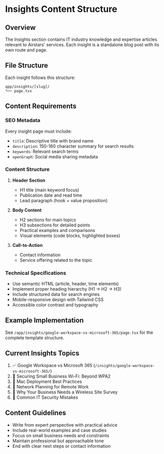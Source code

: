 # Insights Content Structure

## Overview
The Insights section contains IT industry knowledge and expertise articles relevant to Airstars' services. Each insight is a standalone blog post with its own route and page.

## File Structure
Each insight follows this structure:
```
app/insights/[slug]/
└── page.tsx
```

## Content Requirements

### SEO Metadata
Every insight page must include:
- `title`: Descriptive title with brand name
- `description`: 150-160 character summary for search results
- `keywords`: Relevant search terms
- `openGraph`: Social media sharing metadata

### Content Structure
1. **Header Section**
   - H1 title (main keyword focus)
   - Publication date and read time
   - Lead paragraph (hook + value proposition)

2. **Body Content**
   - H2 sections for main topics
   - H3 subsections for detailed points
   - Practical examples and comparisons
   - Visual elements (code blocks, highlighted boxes)

3. **Call-to-Action**
   - Contact information
   - Service offering related to the topic

### Technical Specifications
- Use semantic HTML (article, header, time elements)
- Implement proper heading hierarchy (H1 → H2 → H3)
- Include structured data for search engines
- Mobile-responsive design with Tailwind CSS
- Accessible color contrast and typography

## Example Implementation
See `/app/insights/google-workspace-vs-microsoft-365/page.tsx` for the complete template structure.

## Current Insights Topics
1. ✅ Google Workspace vs Microsoft 365 (`/insights/google-workspace-vs-microsoft-365/`)
2. 🔄 Securing Small Business Wi-Fi: Beyond WPA2
3. 🔄 Mac Deployment Best Practices
4. 🔄 Network Planning for Remote Work
5. 🔄 Why Your Business Needs a Wireless Site Survey
6. 🔄 Common IT Security Mistakes

## Content Guidelines
- Write from expert perspective with practical advice
- Include real-world examples and case studies
- Focus on small business needs and constraints
- Maintain professional but approachable tone
- End with clear next steps or contact information